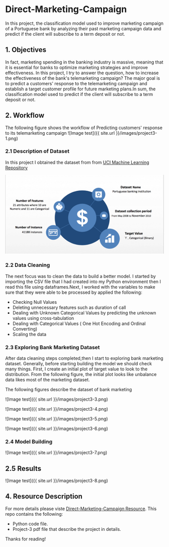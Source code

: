 # Direct-Marketing-Campaign
In this project, the classification model used to improve marketing campaign of a Portuguese bank by analyzing their past marketing campaign data and predict if the client will subscribe to a term deposit or not.


## 1. Objectives



In fact, marketing spending in the banking industry is massive, meaning that it is essential for banks to optimize marketing strategies and improve effectiveness. In this project, I try to answer the question, how to increase the effectiveness of the bank's telemarketing campaign? The major goal is to predict a customers' response to the telemarketing campaign and establish a target customer profile for future marketing plans.In sum, the classification model used to predict if the client will subscribe to a term deposit or not.




## 2. Workflow
The following figure shows the workflow of Predicting customers' response to its telemarketing campaign 
![Image test]({{ site.url }}/images/project3-1.png)



### 2.1 Description of Dataset

In this project I obtained the dataset from  from [UCI Machine Learning Repository](http://archive.ics.uci.edu/ml/datasets/Bank+Marketing#)


![Image test](/images/project3-2.png)



### 2.2 Data Cleaning 

The next focus was to clean the data to build a better model. I started by importing the CSV file that I had created into my Python environment then I read this file using dataframes.Next, I worked with the variables to make sure that they were able to be processed by applied the following: 

* Checking Null Values
* Deleting unnecessary features such as duration of call
* Dealing with Unknown Categorical Values by predicting the unknown values using cross-tabulation
* Dealing with Categorical Values ( One Hot Encoding and Ordinal Converting)
* Scaling the data


### 2.3 Exploring Bank Marketing Dataset 
After data cleaning steps completed,then I start to exploring bank marketing dataset. Generally, before starting building the model we should check many things. First, I create an initial plot of target value to look to the distribution. From the following figure, the initial plot looks like unbalance data likes most of the marketing dataset.

The following figures describe the dataset of bank marketing 



![Image test]({{ site.url }}/images/project3-3.png)


![Image test]({{ site.url }}/images/project3-4.png)



![Image test]({{ site.url }}/images/project3-5.png)


![Image test]({{ site.url }}/images/project3-6.png)

### 2.4 Model Building

![Image test]({{ site.url }}/images/project3-7.png)


## 2.5 Results

![Image test]({{ site.url }}/images/project3-8.png)


## 4. Resource Description
For more details please viste [Direct-Marketing-Campaign Resource](https://github.com/LubnaAlhenaki/Direct-Marketing-Campaign). This repo contains the following:
* Python code file.
* Project-3 pdf file that describe the project in details.

Thanks for reading!



